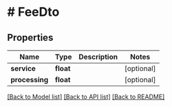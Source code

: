 # # FeeDto

## Properties

Name | Type | Description | Notes
------------ | ------------- | ------------- | -------------
**service** | **float** |  | [optional]
**processing** | **float** |  | [optional]

[[Back to Model list]](../../README.md#models) [[Back to API list]](../../README.md#endpoints) [[Back to README]](../../README.md)
